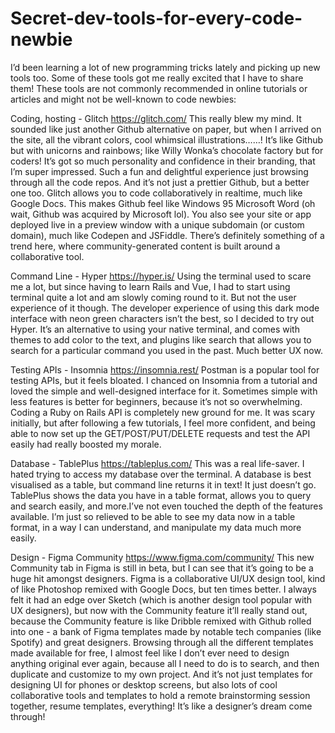 # Secret-dev-tools-for-every-code-newbie
I’d been learning a lot of new programming tricks lately and picking up new tools too. Some of these tools got me really excited that I have to share them! These tools are not commonly recommended in online tutorials or articles and might not be well-known to code newbies:

Coding, hosting - Glitch https://glitch.com/
This really blew my mind. It sounded like just another Github alternative on paper, but when I arrived on the site, all the vibrant colors, cool whimsical illustrations……! It’s like Github but with unicorns and rainbows; like Willy Wonka’s chocolate factory but for coders! It’s got so much personality and confidence in their branding, that I’m super impressed. Such a fun and delightful experience just browsing through all the code repos. And it’s not just a prettier Github, but a better one too. Glitch allows you to code collaboratively in realtime, much like Google Docs. This makes Github feel like Windows 95 Microsoft Word (oh wait, Github was acquired by Microsoft lol). You also see your site or app deployed live in a preview window with a unique subdomain (or custom domain), much like Codepen and JSFiddle. There’s definitely something of a trend here, where community-generated content is built around a collaborative tool.

Command Line - Hyper https://hyper.is/
Using the terminal used to scare me a lot, but since having to learn Rails and Vue, I had to start using terminal quite a lot and am slowly coming round to it. But not the user experience of it though. The developer experience of using this dark mode interface with neon green characters isn’t the best, so I decided to try out Hyper. It’s an alternative to using your native terminal, and comes with themes to add color to the text, and plugins like search that allows you to search for a particular command you used in the past. Much better UX now.

Testing APIs - Insomnia https://insomnia.rest/
Postman is a popular tool for testing APIs, but it feels bloated. I chanced on Insomnia from a tutorial and loved the simple and well-designed interface for it. Sometimes simple with less features is better for beginners, because it’s not so overwhelming. Coding a Ruby on Rails API is completely new ground for me. It was scary initially, but after following a few tutorials, I feel more confident, and being able to now set up the GET/POST/PUT/DELETE requests and test the API easily had really boosted my morale.

Database - TablePlus https://tableplus.com/
This was a real life-saver. I hated trying to access my database over the terminal. A database is best visualised as a table, but command line returns it in text! It just doesn’t go. TablePlus shows the data you have in a table format, allows you to query and search easily, and more.I’ve not even touched the depth of the features available. I’m just so relieved to be able to see my data now in a table format, in a way I can understand, and manipulate my data much more easily.

Design - Figma Community https://www.figma.com/community/
This new Community tab in Figma is still in beta, but I can see that it’s going to be a huge hit amongst designers. Figma is a collaborative UI/UX design tool, kind of like Photoshop remixed with Google Docs, but ten times better. I always felt it had an edge over Sketch (which is another design tool popular with UX designers), but now with the Community feature it’ll really stand out, because the Community feature is like Dribble remixed with Github rolled into one - a bank of Figma templates made by notable tech companies (like Spotify) and great designers. Browsing through all the different templates made available for free, I almost feel like I don’t ever need to design anything original ever again, because all I need to do is to search, and then duplicate and customize to my own project. And it’s not just templates for designing UI for phones or desktop screens, but also lots of cool collaborative tools and templates to hold a remote brainstorming session together, resume templates, everything! It’s like a designer’s dream come through!
